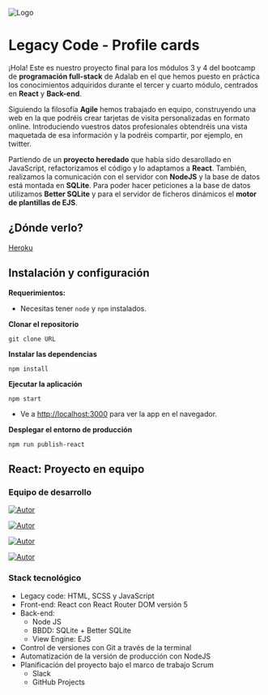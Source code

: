 
![Logo](./web/src/images/logo-awesome-profile-cards.svg)

# Legacy Code - Profile cards

¡Hola! Este es nuestro proyecto final para los módulos 3 y 4 del bootcamp de **programación full-stack** de Adalab en el que hemos puesto en práctica los conocimientos adquiridos durante el tercer y cuarto módulo, centrados en **React** y **Back-end**.

Siguiendo la filosofía **Agile** hemos trabajado en equipo, construyendo una web en la que podréis crear tarjetas de visita personalizadas en formato online. Introduciendo vuestros datos profesionales obtendréis una vista maquetada de esa información y la podréis compartir, por ejemplo, en twitter.

Partiendo de un **proyecto heredado** que había sido desarollado en JavaScript, refactorizamos el código y lo adaptamos a **React**. También, realizamos la comunicación con el servidor con **NodeJS** y la base de datos está montada en **SQLite**. Para poder hacer peticiones a la base de datos utilizamos **Better SQLite** y para el servidor de ficheros dinámicos el **motor de plantillas de EJS**.

## ¿Dónde verlo?

[Heroku](https://awesome-cards-picateclas.herokuapp.com/)

## Instalación y configuración

**Requerimientos:**

- Necesitas tener `node` y `npm` instalados.

**Clonar el repositorio**

```
git clone URL
```

**Instalar las dependencias**

```
npm install
```

**Ejecutar la aplicación**

```
npm start
```

- Ve a [http://localhost:3000](http://localhost:3000) para ver la app en el navegador.

**Desplegar el entorno de producción**

```
npm run publish-react
```

## React: Proyecto en equipo

### Equipo de desarrollo


[![Autor](https://img.shields.io/badge/github-Elena%20Fernández-brightgreen?style=for-the-badge&logo=github)](https://github.com/ElenaFernandez)

[![Autor](https://img.shields.io/badge/github-Maria%20Guerrero-blue?style=for-the-badge&logo=github)](https://github.com/maria-guerrero)

[![Autor](https://img.shields.io/badge/github-Begoña%20del%20pozo-red?style=for-the-badge&logo=github)](https://github.com/Begodpo)

[![Autor](https://img.shields.io/badge/github-Paula%20Perera-black?style=for-the-badge&logo=github)](https://github.com/PaulaEPR)

### Stack tecnológico

- Legacy code: HTML, SCSS y JavaScript
- Front-end: React con React Router DOM versión 5
- Back-end:
  - Node JS
  - BBDD: SQLite + Better SQLite
  - View Engine: EJS
- Control de versiones con Git a través de la terminal
- Automatización de la versión de producción con NodeJS
- Planificación del proyecto bajo el marco de trabajo Scrum
  - Slack
  - GitHub Projects